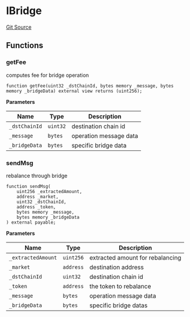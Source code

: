 # IBridge
[Git Source](https://github.com/malda-protocol/malda-lending/blob/076616677457911e7c8925ff7d5fe2dec2ca1497/src\interfaces\IBridge.sol)


## Functions
### getFee

computes fee for bridge operation


```solidity
function getFee(uint32 _dstChainId, bytes memory _message, bytes memory _bridgeData) external view returns (uint256);
```
**Parameters**

|Name|Type|Description|
|----|----|-----------|
|`_dstChainId`|`uint32`|destination chain id|
|`_message`|`bytes`|operation message data|
|`_bridgeData`|`bytes`|specific bridge data|


### sendMsg

rebalance through bridge


```solidity
function sendMsg(
    uint256 _extractedAmount,
    address _market,
    uint32 _dstChainId,
    address _token,
    bytes memory _message,
    bytes memory _bridgeData
) external payable;
```
**Parameters**

|Name|Type|Description|
|----|----|-----------|
|`_extractedAmount`|`uint256`|extracted amount for rebalancing|
|`_market`|`address`|destination address|
|`_dstChainId`|`uint32`|destination chain id|
|`_token`|`address`|the token to rebalance|
|`_message`|`bytes`|operation message data|
|`_bridgeData`|`bytes`|specific bridge datas|


